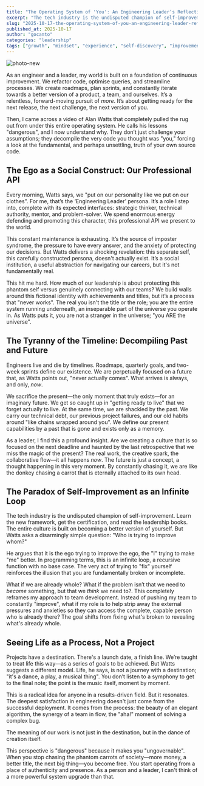 ```yaml
---
title: "The Operating System of 'You': An Engineering Leader’s Reflection on Alan Watts"
excerpt: "The tech industry is the undisputed champion of self-improvement. But what if that's a trap? Alan Watts asks, 'Who is trying to improve whom?' He argues that the ego trying to improve the ego is like a recursive function with no base case—an infinite loop."
slug: "2025-10-17-the-operating-system-of-you-an-engineering-leader-reflection"
published_at: 2025-10-17
author: "gocanto"
categories: "leadership"
tags: ["growth", "mindset", "experience", "self-discovery", "improvement", "curiosity", "discovery"]
---
```


![photo-new](https://github.com/user-attachments/assets/4eceb47d-9595-4dab-bdf6-58d4d4180b31)


As an engineer and a leader, my world is built on a foundation of continuous improvement. We refactor code, optimise queries, and streamline processes. We create roadmaps, plan sprints, 
and constantly iterate towards a better version of a product, a team, and ourselves. It’s a relentless, forward-moving pursuit of _more_. It’s about getting ready for the next release, 
the next challenge, the next version of you.

Then, I came across a video of Alan Watts that completely pulled the rug out from under this entire operating system. He calls his lessons "dangerous", and I now understand why. 
They don’t just challenge your assumptions; they decompile the very code you thought was "you," forcing a look at the fundamental, and perhaps unsettling, truth of your own source code.


## The Ego as a Social Construct: Our Professional API

Every morning, Watts says, we "put on our personality like we put on our clothes". For me, that’s the ‘Engineering Leader’ persona. It’s a role I step into, complete with its expected 
interfaces: strategic thinker, technical authority, mentor, and problem-solver. We spend enormous energy defending and promoting this character, this professional API we present to the world.

This constant maintenance is exhausting. It’s the source of imposter syndrome, the pressure to have every answer, and the anxiety of protecting our decisions. But Watts delivers a shocking 
revelation: this separate self, this carefully constructed persona, doesn't actually exist. It’s a social institution, a useful abstraction for navigating our careers, but it's not fundamentally real.

This hit me hard. How much of our leadership is about protecting this phantom self versus genuinely connecting with our teams? We build walls around this fictional identity with 
achievements and titles, but it’s a process that "never works". The real you isn't the title or the role; you are the entire system running underneath, an inseparable part of the 
universe you operate in. As Watts puts it, you are not a stranger in the universe; "you ARE the universe".


## The Tyranny of the Timeline: Decompiling Past and Future

Engineers live and die by timelines. Roadmaps, quarterly goals, and two-week sprints define our existence. We are perpetually focused on a future that, as Watts points out, "never actually comes". 
What arrives is always, and only, _now_.

We sacrifice the present—the only moment that truly exists—for an imaginary future. We get so caught up in "getting ready to live" that we forget actually to live. At the same time, 
we are shackled by the past. We carry our technical debt, our previous project failures, and our old habits around "like chains wrapped around you". We define our present capabilities 
by a past that is gone and exists only as a memory.

As a leader, I find this a profound insight. Are we creating a culture that is so focused on the next deadline and haunted by the last retrospective that we miss the magic of the present? 
The real work, the creative spark, the collaborative flow—it all happens _now_. The future is just a concept, a thought happening in this very moment. By constantly chasing it, we are like 
the donkey chasing a carrot that is eternally attached to its own head.


## The Paradox of Self-Improvement as an Infinite Loop

The tech industry is the undisputed champion of self-improvement. Learn the new framework, get the certification, and read the leadership books. The entire culture is built on becoming a 
better version of yourself. But Watts asks a disarmingly simple question: "Who is trying to improve whom?"

He argues that it is the ego trying to improve the ego, the "I" trying to make "me" better. In programming terms, this is an infinite loop, a recursive function with no base case. 
The very act of trying to "fix" yourself reinforces the illusion that you are fundamentally broken or incomplete.

What if we are already whole? What if the problem isn’t that we need to _become_ something, but that we _think_ we need to?. This completely reframes my approach to team development. 
Instead of pushing my team to constantly "improve", what if my role is to help strip away the external pressures and anxieties so they can access the complete, capable person who is already 
there? The goal shifts from fixing what's broken to revealing what's already whole.


## Seeing Life as a Process, Not a Project

Projects have a destination. There's a launch date, a finish line. We’re taught to treat life this way—as a series of goals to be achieved. But Watts suggests a different model. Life, 
he says, is not a journey with a destination; "it's a dance, a play, a musical thing". You don’t listen to a symphony to get to the final note; the point is the music itself, moment by moment.

This is a radical idea for anyone in a results-driven field. But it resonates. The deepest satisfaction in engineering doesn't just come from the successful deployment. It comes from 
the process: the beauty of an elegant algorithm, the synergy of a team in flow, the "aha!" moment of solving a complex bug.

The meaning of our work is not just in the destination, but in the dance of creation itself.

This perspective is "dangerous" because it makes you "ungovernable". When you stop chasing the phantom carrots of society—more money, a better title, the next big thing—you become free. 
You start operating from a place of authenticity and presence. As a person and a leader, I can't think of a more powerful system upgrade than that.



